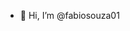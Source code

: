 - 👋 Hi, I’m @fabiosouza01

<!---
fabiosouza01/fabiosouza01 is a ✨ special ✨ repository because its `README.md` (this file) appears on your GitHub profile.
You can click the Preview link to take a look at your changes.
--->
